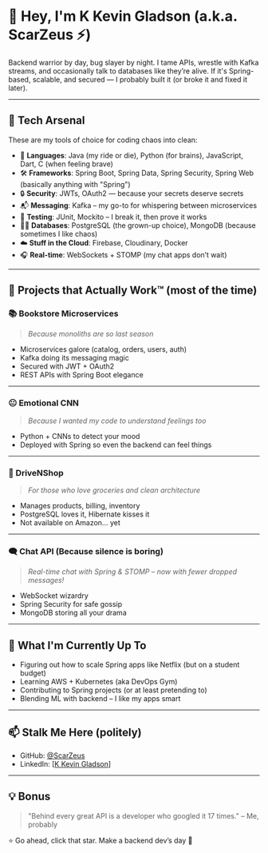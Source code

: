 # 👋 Hey, I'm K Kevin Gladson (a.k.a. ScarZeus ⚡)

Backend warrior by day, bug slayer by night. I tame APIs, wrestle with Kafka streams, and occasionally talk to databases like they’re alive. If it's Spring-based, scalable, and secured — I probably built it (or broke it and fixed it later).

---

## 🧰 Tech Arsenal

These are my tools of choice for coding chaos into clean:

- 🧠 **Languages**: Java (my ride or die), Python (for brains), JavaScript, Dart, C (when feeling brave)
- 🛠 **Frameworks**: Spring Boot, Spring Data, Spring Security, Spring Web (basically anything with "Spring")
- 🔒 **Security**: JWTs, OAuth2 — because your secrets deserve secrets
- 📬 **Messaging**: Kafka – my go-to for whispering between microservices
- 🧪 **Testing**: JUnit, Mockito – I break it, then prove it works
- 🧘‍♂️ **Databases**: PostgreSQL (the grown-up choice), MongoDB (because sometimes I like chaos)
- ☁️ **Stuff in the Cloud**: Firebase, Cloudinary, Docker
- 🎧 **Real-time**: WebSockets + STOMP (my chat apps don’t wait)

---

## 🧪 Projects that Actually Work™ (most of the time)

### 📚 Bookstore Microservices
> *Because monoliths are so last season*

- Microservices galore (catalog, orders, users, auth)
- Kafka doing its messaging magic
- Secured with JWT + OAuth2
- REST APIs with Spring Boot elegance

---

### 😐 Emotional CNN
> *Because I wanted my code to understand feelings too*

- Python + CNNs to detect your mood
- Deployed with Spring so even the backend can feel things

---

### 🛒 DriveNShop
> *For those who love groceries and clean architecture*

- Manages products, billing, inventory
- PostgreSQL loves it, Hibernate kisses it
- Not available on Amazon... yet

---

### 🗨️ Chat API (Because silence is boring)
> *Real-time chat with Spring & STOMP – now with fewer dropped messages!*

- WebSocket wizardry
- Spring Security for safe gossip
- MongoDB storing all your drama

---

## 🧠 What I'm Currently Up To

- Figuring out how to scale Spring apps like Netflix (but on a student budget)
- Learning AWS + Kubernetes (aka DevOps Gym)
- Contributing to Spring projects (or at least pretending to)
- Blending ML with backend – I like my apps smart

---

## 📫 Stalk Me Here (politely)

- GitHub: [@ScarZeus](https://github.com/ScarZeus)
- LinkedIn: [[K Kevin Gladson](https://www.linkedin.com/in/k-kevin-gladson-98888722a?utm_source=share&utm_campaign=share_via&utm_content=profile&utm_medium=android_app)]

---

## 💡 Bonus

> "Behind every great API is a developer who googled it 17 times." – Me, probably

⭐️ Go ahead, click that star. Make a backend dev’s day 🌟  
